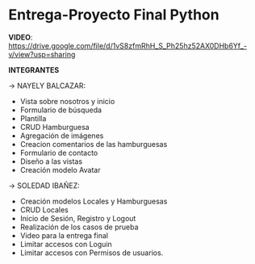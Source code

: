# Entrega-Proyecto Final Python
**VIDEO**: https://drive.google.com/file/d/1vS8zfmRhH_S_Ph25hz52AX0DHb6Yf_-v/view?usp=sharing

**INTEGRANTES**

-> NAYELY BALCAZAR:
- Vista sobre nosotros y inicio
- Formulario de búsqueda
- Plantilla
- CRUD Hamburguesa
- Agregación de imágenes
- Creacion comentarios de las hamburguesas
- Formulario de contacto
- Diseño a las vistas
- Creación modelo Avatar

-> SOLEDAD IBAÑEZ: 
- Creación modelos Locales y Hamburguesas
- CRUD Locales
- Inicio de Sesión, Registro y Logout
- Realización de los casos de prueba
- Video para la entrega final
- Limitar accesos con Loguin
- Limitar accesos con Permisos de usuarios.
